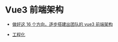 # Vue3 前端架构

- [做好这 16 个方向，逐步搭建出团队的 vue3 前端架构](https://mp.weixin.qq.com/s/spTZ-Ga6LS82onP9TE7xOA)

- [工程化](https://mp.weixin.qq.com/s/FLi4gUnIYIh3Ttk1ygklWA)